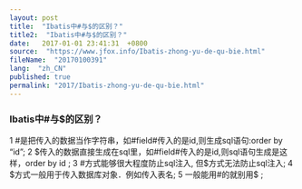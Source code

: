 ```yaml
---
layout: post
title:  "Ibatis中#与$的区别？"
title2:  "Ibatis中#与$的区别？"
date:   2017-01-01 23:41:31  +0800
source:  "https://www.jfox.info/Ibatis-zhong-yu-de-qu-bie.html"
fileName:  "20170100391"
lang:  "zh_CN"
published: true
permalink: "2017/Ibatis-zhong-yu-de-qu-bie.html"
---
```




### Ibatis中#与$的区别？

1 #是把传入的数据当作字符串，如#field#传入的是id,则生成sql语句:order by “id”;
2 $传入的数据直接生成在sql里，如#field#传入的是id,则sql语句生成是这样，order by id ;
3 #方式能够很大程度防止sql注入, 但$方式无法防止sql注入;
4 $方式一般用于传入数据库对象．例如传入表名;
5 一般能用#的就别用$ ;

